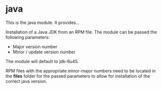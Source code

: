 # java #

This is the java module. It provides...

Installation of a Java JDK from an RPM file.
The module can be passed the following parameters:
* Major version number
* Minor / update version number

The module will default to jdk-6u45.

RPM files with the appropriate minor-major numbers need to be located in the **files** folder for the passed parameters to allow for installation of the correct java version.